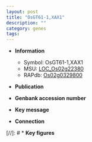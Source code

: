 ```yaml
---
layout: post
title: "OsGT61-1,XAX1"
description: ""
category: genes
tags: 
---
```


* **Information**  
    + Symbol: OsGT61-1,XAX1  
    + MSU: [LOC_Os02g22380](http://rice.uga.edu/cgi-bin/ORF_infopage.cgi?orf=LOC_Os02g22380)  
    + RAPdb: [Os02g0329800](http://rapdb.dna.affrc.go.jp/viewer/gbrowse_details/irgsp1?name=Os02g0329800)  

* **Publication**  

* **Genbank accession number**  

* **Key message**  

* **Connection**  

[//]: # * **Key figures**  


